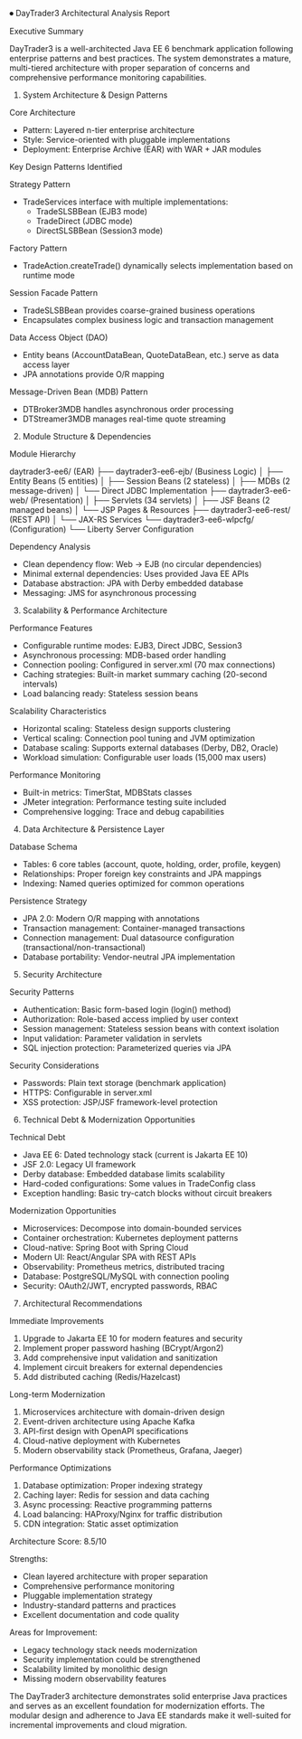 ⏺ DayTrader3 Architectural Analysis Report

  Executive Summary

  DayTrader3 is a well-architected Java EE 6 benchmark
  application following enterprise patterns and best practices.
  The system demonstrates a mature, multi-tiered architecture
  with proper separation of concerns and comprehensive
  performance monitoring capabilities.

  1. System Architecture & Design Patterns

  Core Architecture

  - Pattern: Layered n-tier enterprise architecture
  - Style: Service-oriented with pluggable implementations
  - Deployment: Enterprise Archive (EAR) with WAR + JAR modules

  Key Design Patterns Identified

  Strategy Pattern
  - TradeServices interface with multiple implementations:
    - TradeSLSBBean (EJB3 mode)
    - TradeDirect (JDBC mode)
    - DirectSLSBBean (Session3 mode)

  Factory Pattern
  - TradeAction.createTrade() dynamically selects implementation
   based on runtime mode

  Session Facade Pattern
  - TradeSLSBBean provides coarse-grained business operations
  - Encapsulates complex business logic and transaction
  management

  Data Access Object (DAO)
  - Entity beans (AccountDataBean, QuoteDataBean, etc.) serve as
   data access layer
  - JPA annotations provide O/R mapping

  Message-Driven Bean (MDB) Pattern
  - DTBroker3MDB handles asynchronous order processing
  - DTStreamer3MDB manages real-time quote streaming

  2. Module Structure & Dependencies

  Module Hierarchy

  daytrader3-ee6/ (EAR)
  ├── daytrader3-ee6-ejb/ (Business Logic)
  │   ├── Entity Beans (5 entities)
  │   ├── Session Beans (2 stateless)
  │   ├── MDBs (2 message-driven)
  │   └── Direct JDBC Implementation
  ├── daytrader3-ee6-web/ (Presentation)
  │   ├── Servlets (34 servlets)
  │   ├── JSF Beans (2 managed beans)
  │   └── JSP Pages & Resources
  ├── daytrader3-ee6-rest/ (REST API)
  │   └── JAX-RS Services
  └── daytrader3-ee6-wlpcfg/ (Configuration)
      └── Liberty Server Configuration

  Dependency Analysis

  - Clean dependency flow: Web → EJB (no circular dependencies)
  - Minimal external dependencies: Uses provided Java EE APIs
  - Database abstraction: JPA with Derby embedded database
  - Messaging: JMS for asynchronous processing

  3. Scalability & Performance Architecture

  Performance Features

  - Configurable runtime modes: EJB3, Direct JDBC, Session3
  - Asynchronous processing: MDB-based order handling
  - Connection pooling: Configured in server.xml (70 max
  connections)
  - Caching strategies: Built-in market summary caching
  (20-second intervals)
  - Load balancing ready: Stateless session beans

  Scalability Characteristics

  - Horizontal scaling: Stateless design supports clustering
  - Vertical scaling: Connection pool tuning and JVM
  optimization
  - Database scaling: Supports external databases (Derby, DB2,
  Oracle)
  - Workload simulation: Configurable user loads (15,000 max
  users)

  Performance Monitoring

  - Built-in metrics: TimerStat, MDBStats classes
  - JMeter integration: Performance testing suite included
  - Comprehensive logging: Trace and debug capabilities

  4. Data Architecture & Persistence Layer

  Database Schema

  - Tables: 6 core tables (account, quote, holding, order,
  profile, keygen)
  - Relationships: Proper foreign key constraints and JPA
  mappings
  - Indexing: Named queries optimized for common operations

  Persistence Strategy

  - JPA 2.0: Modern O/R mapping with annotations
  - Transaction management: Container-managed transactions
  - Connection management: Dual datasource configuration
  (transactional/non-transactional)
  - Database portability: Vendor-neutral JPA implementation

  5. Security Architecture

  Security Patterns

  - Authentication: Basic form-based login (login() method)
  - Authorization: Role-based access implied by user context
  - Session management: Stateless session beans with context
  isolation
  - Input validation: Parameter validation in servlets
  - SQL injection protection: Parameterized queries via JPA

  Security Considerations

  - Passwords: Plain text storage (benchmark application)
  - HTTPS: Configurable in server.xml
  - XSS protection: JSP/JSF framework-level protection

  6. Technical Debt & Modernization Opportunities

  Technical Debt

  - Java EE 6: Dated technology stack (current is Jakarta EE 10)
  - JSF 2.0: Legacy UI framework
  - Derby database: Embedded database limits scalability
  - Hard-coded configurations: Some values in TradeConfig class
  - Exception handling: Basic try-catch blocks without circuit
  breakers

  Modernization Opportunities

  - Microservices: Decompose into domain-bounded services
  - Container orchestration: Kubernetes deployment patterns
  - Cloud-native: Spring Boot with Spring Cloud
  - Modern UI: React/Angular SPA with REST APIs
  - Observability: Prometheus metrics, distributed tracing
  - Database: PostgreSQL/MySQL with connection pooling
  - Security: OAuth2/JWT, encrypted passwords, RBAC

  7. Architectural Recommendations

  Immediate Improvements

  1. Upgrade to Jakarta EE 10 for modern features and security
  2. Implement proper password hashing (BCrypt/Argon2)
  3. Add comprehensive input validation and sanitization
  4. Implement circuit breakers for external dependencies
  5. Add distributed caching (Redis/Hazelcast)

  Long-term Modernization

  1. Microservices architecture with domain-driven design
  2. Event-driven architecture using Apache Kafka
  3. API-first design with OpenAPI specifications
  4. Cloud-native deployment with Kubernetes
  5. Modern observability stack (Prometheus, Grafana, Jaeger)

  Performance Optimizations

  1. Database optimization: Proper indexing strategy
  2. Caching layer: Redis for session and data caching
  3. Async processing: Reactive programming patterns
  4. Load balancing: HAProxy/Nginx for traffic distribution
  5. CDN integration: Static asset optimization

  Architecture Score: 8.5/10

  Strengths:
  - Clean layered architecture with proper separation
  - Comprehensive performance monitoring
  - Pluggable implementation strategy
  - Industry-standard patterns and practices
  - Excellent documentation and code quality

  Areas for Improvement:
  - Legacy technology stack needs modernization
  - Security implementation could be strengthened
  - Scalability limited by monolithic design
  - Missing modern observability features

  The DayTrader3 architecture demonstrates solid enterprise Java
   practices and serves as an excellent foundation for
  modernization efforts. The modular design and adherence to
  Java EE standards make it well-suited for incremental
  improvements and cloud migration.